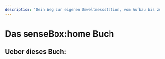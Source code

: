 ```yaml
---
description: 'Dein Weg zur eigenen Umweltmessstation, vom Aufbau bis zur Programmierung.'
---
```


# Das senseBox:home Buch

## Ueber dieses Buch:
